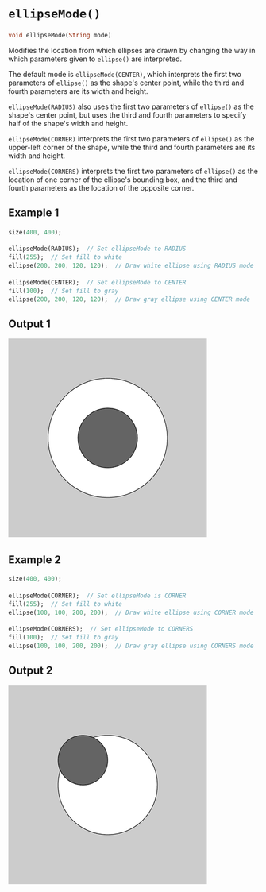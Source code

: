 # `ellipseMode()`

```dart
void ellipseMode(String mode)
```

Modifies the location from which ellipses are drawn by changing the way in which parameters given to `ellipse()` are interpreted.

The default mode is `ellipseMode(CENTER)`, which interprets the first two parameters of `ellipse()` as the shape's center point, while the third and fourth parameters are its width and height.

`ellipseMode(RADIUS)` also uses the first two parameters of `ellipse()` as the shape's center point, but uses the third and fourth parameters to specify half of the shape's width and height.

`ellipseMode(CORNER)` interprets the first two parameters of `ellipse()` as the upper-left corner of the shape, while the third and fourth parameters are its width and height.

`ellipseMode(CORNERS)` interprets the first two parameters of `ellipse()` as the location of one corner of the ellipse's bounding box, and the third and fourth parameters as the location of the opposite corner.

## Example 1

```dart
size(400, 400);

ellipseMode(RADIUS);  // Set ellipseMode to RADIUS
fill(255);  // Set fill to white
ellipse(200, 200, 120, 120);  // Draw white ellipse using RADIUS mode

ellipseMode(CENTER);  // Set ellipseMode to CENTER
fill(100);  // Set fill to gray
ellipse(200, 200, 120, 120);  // Draw gray ellipse using CENTER mode
```

## Output 1

<img src="./_images/ellipseMode_1.png" width="400" height="400" />

## Example 2

```dart
size(400, 400);

ellipseMode(CORNER);  // Set ellipseMode is CORNER
fill(255);  // Set fill to white
ellipse(100, 100, 200, 200);  // Draw white ellipse using CORNER mode

ellipseMode(CORNERS);  // Set ellipseMode to CORNERS
fill(100);  // Set fill to gray
ellipse(100, 100, 200, 200);  // Draw gray ellipse using CORNERS mode
```

## Output 2

<img src="./_images/ellipseMode_2.png" width="400" height="400" />
